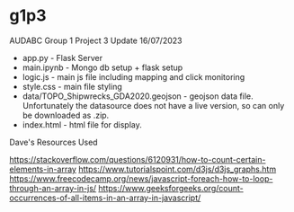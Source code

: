 # g1p3
AUDABC Group 1 Project 3 
Update 16/07/2023

- app.py - Flask Server
- main.ipynb - Mongo db setup + flask setup
- logic.js - main js file including mapping and click monitoring
- style.css - main file styling
- data/TOPO_Shipwrecks_GDA2020.geojson - geojson data file. Unfortunately the datasource does not have a live version, so can only be downloaded as .zip.
- index.html - html file for display.

Dave's Resources Used

https://stackoverflow.com/questions/6120931/how-to-count-certain-elements-in-array
https://www.tutorialspoint.com/d3js/d3js_graphs.htm
https://www.freecodecamp.org/news/javascript-foreach-how-to-loop-through-an-array-in-js/
https://www.geeksforgeeks.org/count-occurrences-of-all-items-in-an-array-in-javascript/